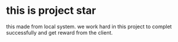 # this  is project star

this made from local system.
we work hard in this project to complet successfully and get reward  from the client.